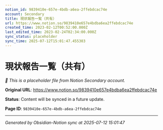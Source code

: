```yaml
---
notion_id: 9839410e-657e-4bdb-a6ea-2ffebdcac74e
account: Secondary
title: 現状報告一覧（共有）
url: https://www.notion.so/9839410e657e4bdba6ea2ffebdcac74e
created_time: 2023-02-12T00:52:00.000Z
last_edited_time: 2023-02-24T02:34:00.000Z
sync_status: placeholder
sync_time: 2025-07-12T15:01:47.455303
---
```


# 現状報告一覧（共有）

*🔄 This is a placeholder file from Notion Secondary account.*

**Original URL**: https://www.notion.so/9839410e657e4bdba6ea2ffebdcac74e

**Status**: Content will be synced in a future update.

**Page ID**: `9839410e-657e-4bdb-a6ea-2ffebdcac74e`

---

*Generated by Obsidian-Notion sync at 2025-07-12 15:01:47*
